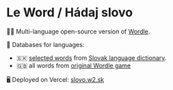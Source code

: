 # Le Word / Hádaj slovo

🏴‍☠️ Multi-language open-source version of [Wordle](https://www.powerlanguage.co.uk/wordle/).

📖 Databases for languages:
- 🇸🇰 [selected words](./scripts/dictionary.mjs) from [Slovak language dictionary](https://github.com/BramboraSK/slovnik-slovenskeho-jazyka).
- 🇬🇧 all words from [original Wordle game](https://www.powerlanguage.co.uk/wordle/)

🖥 Deployed on Vercel: [slovo.w2.sk](https://slovo.w2.sk/)
